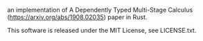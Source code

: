 
an implementation of A Dependently Typed Multi-Stage Calculus (https://arxiv.org/abs/1908.02035) paper in Rust.

This software is released under the MIT License, see LICENSE.txt.
